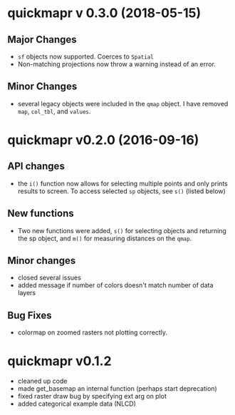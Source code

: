 # quickmapr v 0.3.0 (2018-05-15)

## Major Changes
- `sf` objects now supported.  Coerces to `Spatial`
- Non-matching projections now throw a warning instead of an error.

## Minor Changes
- several legacy objects were included in the `qmap` object.  I have removed `map`, `col_tbl`, and `values`.

# quickmapr v0.2.0 (2016-09-16)

## API changes
- the `i()` function now allows for selecting multiple points and only prints 
results to screen.  To access selected `sp` objects, see `s()` (listed below)

## New functions
- Two new functions were added, `s()` for selecting objects and returning the sp
object, and `m()` for measuring distances on the `qmap`.

## Minor changes
- closed several issues
- added message if number of colors doesn't match number of data layers

## Bug Fixes
- colormap on zoomed rasters not plotting correctly.

# quickmapr v0.1.2

- cleaned up code
- made get_basemap an internal function (perhaps start deprecation)
- fixed raster draw bug by specifying ext arg on plot
- added categorical example data (NLCD)